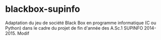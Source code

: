 # blackbox-supinfo
Adaptation du jeu de société Black Box en programme informatique (C ou Python) dans le cadre du projet de fin d'année des A.Sc.1 SUPINFO 2014-2015.
Modif